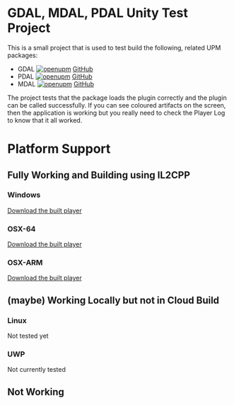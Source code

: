 # GDAL, MDAL, PDAL Unity Test Project

This is a small project that is used to test build the following, related UPM packages:

- GDAL [![openupm](https://img.shields.io/npm/v/com.virgis.gdal?label=openupm&registry_uri=https://package.openupm.com)](https://openupm.com/packages/com.virgis.gdal/) [GitHub](https://github.com/ViRGIS-Team/gdal-upm)
- PDAL [![openupm](https://img.shields.io/npm/v/com.virgis.pdal?label=openupm&registry_uri=https://package.openupm.com)](https://openupm.com/packages/com.virgis.pdal/) [GitHub](https://github.com/ViRGIS-Team/pdal-upm)
- MDAL [![openupm](https://img.shields.io/npm/v/com.virgis.mdal?label=openupm&registry_uri=https://package.openupm.com)](https://openupm.com/packages/com.virgis.mdal/) [GitHub](https://github.com/ViRGIS-Team/mdal-upm)

The project tests that the package loads the plugin correctly and the plugin can be called successfully. If you can see coloured artifacts on the screen, then the application is working but you really need to check the Player Log to know that it all worked.

# Platform Support

## Fully Working and Building using IL2CPP

### Windows

[Download the built player](https://cloud.unity.com/public-share/build-automation/share?shareId=nNd-gKZkQSwa2g0E5Ozraav4CH1xo6W7PDsbow1O4nw)

### OSX-64

[Download the built player](https://cloud.unity.com/public-share/build-automation/share?shareId=5l8CTqa-xpLZea81Dn6JLav4CH1xo6W7PDsbow1O4nw)

### OSX-ARM

[Download the built player](https://cloud.unity.com/public-share/build-automation/share?shareId=Bl6BBT5SLOPe_OY1uEUp2Kv4CH1xo6W7PDsbow1O4nw)

## (maybe) Working Locally but not in Cloud Build

### Linux

Not tested yet

### UWP

Not currently tested

## Not Working




